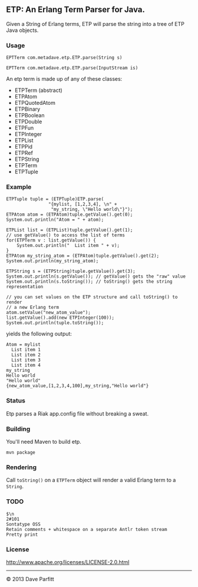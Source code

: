 ## ETP: An Erlang Term Parser for Java. 

Given a String of Erlang terms, ETP will parse the string into a tree of ETP Java objects.

### Usage

	EPTTerm com.metadave.etp.ETP.parse(String s)

	EPTTerm com.metadave.etp.ETP.parse(InputStream is)

An etp term is made up of any of these classes:

- ETPTerm (abstract)	
- ETPAtom
- ETPQuotedAtom
- ETPBinary
- ETPBoolean
- ETPDouble
- ETPFun
- ETPInteger
- ETPList
- ETPPid
- ETPRef
- ETPString
- ETPTerm
- ETPTuple

### Example

```
ETPTuple tuple = (ETPTuple)ETP.parse(
                "{mylist, [1,2,3,4], \n" +
                 "my_string, \"Hello world\"}");
ETPAtom atom = (ETPAtom)tuple.getValue().get(0);
System.out.println("Atom = " + atom);

ETPList list = (ETPList)tuple.getValue().get(1);
// use getValue() to access the list of terms
for(ETPTerm v : list.getValue()) {
	System.out.println("  List item " + v);
}
ETPAtom my_string_atom = (ETPAtom)tuple.getValue().get(2);
System.out.println(my_string_atom);

ETPString s = (ETPString)tuple.getValue().get(3);
System.out.println(s.getValue()); // getValue() gets the "raw" value
System.out.println(s.toString()); // toString() gets the string representation
        
// you can set values on the ETP structure and call toString() to render
// a new Erlang term
atom.setValue("new_atom_value");
list.getValue().add(new ETPInteger(100));
System.out.println(tuple.toString());
```

yields the following output:

```
Atom = mylist
  List item 1
  List item 2
  List item 3
  List item 4
my_string
Hello world
"Hello world"
{new_atom_value,[1,2,3,4,100],my_string,"Hello world"}
```

### Status

  Etp parses a Riak app.config file without breaking a sweat.

### Building

You'll need Maven to build etp.

	mvn package


### Rendering

Call `toString()` on a `ETPTerm` object will render a valid Erlang term to a `String`.


### TODO

	$\n
	2#101
	Sontatype OSS
	Retain comments + whitespace on a separate Antlr token stream
	Pretty print
	
### License

http://www.apache.org/licenses/LICENSE-2.0.html

---

© 2013 Dave Parfitt

